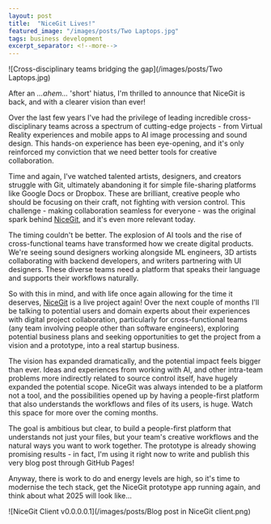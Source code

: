 ```yaml
---
layout: post
title:  "NiceGit Lives!"
featured_image: "/images/posts/Two Laptops.jpg"
tags: business development
excerpt_separator: <!--more-->
---
```


![Cross-disciplinary teams bridging the gap](/images/posts/Two Laptops.jpg)

After an _...ahem..._ 'short' hiatus, I'm thrilled to announce that NiceGit is back, and with a clearer vision than ever!

<!--more-->
Over the last few years I've had the privilege of leading incredible cross-disciplinary teams across a spectrum of cutting-edge projects - from Virtual Reality experiences and mobile apps to AI image processing and sound design. This hands-on experience has been eye-opening, and it's only reinforced my conviction that we need better tools for creative collaboration.

Time and again, I've watched talented artists, designers, and creators struggle with Git, ultimately abandoning it for simple file-sharing platforms like Google Docs or Dropbox. These are brilliant, creative people who should be focusing on their craft, not fighting with version control. This challenge - making collaboration seamless for everyone - was the original spark behind [NiceGit](/), and it's even more relevant today.

The timing couldn't be better. The explosion of AI tools and the rise of cross-functional teams have transformed how we create digital products. We're seeing sound designers working alongside ML engineers, 3D artists collaborating with backend developers, and writers partnering with UI designers. These diverse teams need a platform that speaks their language and supports their workflows naturally.

So with this in mind, and with life once again allowing for the time it deserves, [NiceGit](/) is a live project again! Over the next couple of months I'll be talking to potential users and domain experts about their experiences with digital project collaboration, particularly for cross-functional teams (any team involving people other than software engineers), exploring potential business plans and seeking opportunities to get the project from a vision and a prototype, into a real startup business.

The vision has expanded dramatically, and the potential impact feels bigger than ever. Ideas and experiences from working with AI, and other intra-team problems more indirectly related to source control itself, have hugely expanded the potential scope. NiceGit was always intended to be a platform not a tool, and the possibilities opened up by having a people-first platform that also understands the workflows and files of its users, is huge. Watch this space for more over the coming months.

The goal is ambitious but clear, to build a people-first platform that understands not just your files, but your team's creative workflows and the natural ways you want to work together. The prototype is already showing promising results - in fact, I'm using it right now to write and publish this very blog post through GitHub Pages!

Anyway, there is work to do and energy levels are high, so it's time to modernise the tech stack, get the NiceGit prototype app running again, and think about what 2025 will look like...

![NiceGit Client v0.0.0.0.1](/images/posts/Blog post in NiceGit client.png)